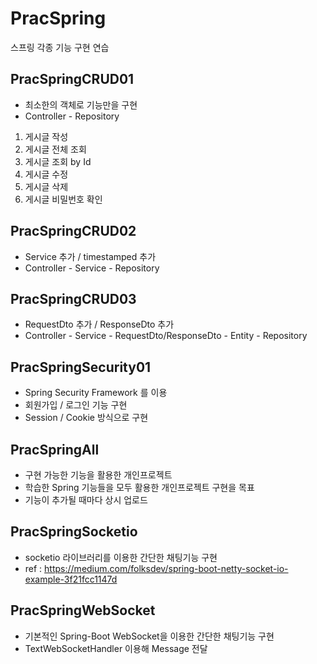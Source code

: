 # PracSpring
스프링 각종 기능 구현 연습



## PracSpringCRUD01
- 최소한의 객체로 기능만을 구현
- Controller - Repository
1. 게시글 작성
2. 게시글 전체 조회
3. 게시글 조회 by Id
4. 게시글 수정
5. 게시글 삭제
6. 게시글 비밀번호 확인


## PracSpringCRUD02
- Service 추가 / timestamped 추가
- Controller - Service - Repository


## PracSpringCRUD03
- RequestDto 추가 / ResponseDto 추가
- Controller - Service - RequestDto/ResponseDto - Entity - Repository


## PracSpringSecurity01
- Spring Security Framework 를 이용
- 회원가입 / 로그인 기능 구현
- Session / Cookie 방식으로 구현


## PracSpringAll
- 구현 가능한 기능을 활용한 개인프로젝트
- 학습한 Spring 기능들을 모두 활용한 개인프로젝트 구현을 목표
- 기능이 추가될 때마다 상시 업로드

## PracSpringSocketio
- socketio 라이브러리를 이용한 간단한 채팅기능 구현
- ref : https://medium.com/folksdev/spring-boot-netty-socket-io-example-3f21fcc1147d

## PracSpringWebSocket
- 기본적인 Spring-Boot WebSocket을 이용한 간단한 채팅기능 구현
- TextWebSocketHandler 이용해 Message 전달
